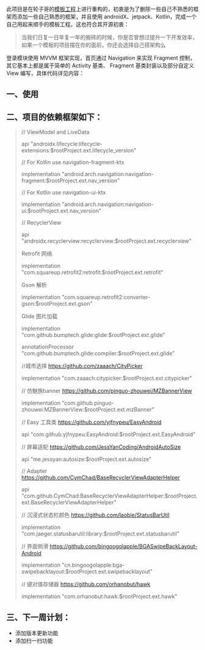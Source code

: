 此项目是在轮子哥的[模板工程](https://github.com/getActivity/AndroidProject)上进行重构的，初衷是为了删除一些自己不熟悉的框架而添加一些自己熟悉的框架，并且使用 androidX、jetpack、Kotlin，完成一个自己用起来顺手的模板工程。这也符合其开源初衷：
> 当我们日复一日年复一年的搬砖的时候，你是否曾想过提升一下开发效率，如果一个模板的项目摆在你的面前，你还会选择自己搭架构么

登录模块使用 MVVM 框架实现，首页通过 Navigation 来实现 Fragment 控制，其它基本上都是属于简单的 Activity 基类、 Fragment 基类封装以及部分自定义 View 编写，具体代码详见内容：

## 一、使用

## 二、项目的依赖框架如下：

> // ViewModel and LiveData
> 
> api "androidx.lifecycle:lifecycle-extensions:$rootProject.ext.lifecycle_version"
> 
> // For Kotlin use navigation-fragment-ktx
> 
> implementation "android.arch.navigation:navigation-fragment:$rootProject.ext.nav_version"
> 
> // For Kotlin use navigation-ui-ktx 
> 
> implementation "android.arch.navigation:navigation-ui:$rootProject.ext.nav_version"
> 
> // RecyclerView
> 
> api "androidx.recyclerview:recyclerview:$rootProject.ext.recyclerview"
> 
> Retrofit 网络
> 
> implementation "com.squareup.retrofit2:retrofit:$rootProject.ext.retrofit"
> 
> Gson 解析
> 
> implementation "com.squareup.retrofit2:converter-gson:$rootProject.ext.gson"
> 
> Glide 图片加载
> 
> implementation "com.github.bumptech.glide:glide:$rootProject.ext.glide"
> 
> annotationProcessor "com.github.bumptech.glide:compiler:$rootProject.ext.glide"
> 
> //城市选择  https://github.com/zaaach/CityPicker
> 
> implementation "com.zaaach:citypicker:$rootProject.ext.citypicker"
> 
> // 仿魅族banner  https://github.com/pinguo-zhouwei/MZBannerView
> 
> implementation "com.github.pinguo-zhouwei:MZBannerView:$rootProject.ext.mzBanner"
> 
> // Easy 工具类  https://github.com/yjfnypeu/EasyAndroid
> 
> api "com.github.yjfnypeu:EasyAndroid:$rootProject.ext.EasyAndroid"
> 
> // 屏幕适配 https://github.com/JessYanCoding/AndroidAutoSize
> 
> api "me.jessyan:autosize:$rootProject.ext.autosize" 
> 
> // Adapter  https://github.com/CymChad/BaseRecyclerViewAdapterHelper
> 
> api "com.github.CymChad:BaseRecyclerViewAdapterHelper:$rootProject.ext.BaseRecyclerViewAdapterHelper"
> 
> // 沉浸式状态栏颜色  https://github.com/laobie/StatusBarUtil
> 
> implementation "com.jaeger.statusbarutil:library:$rootProject.ext.statusbarutil"
> 
> // 界面侧滑 https://github.com/bingoogolapple/BGASwipeBackLayout-Android
> 
> implementation "cn.bingoogolapple:bga-swipebacklayout:$rootProject.ext.swipebacklayout"
> 
> // 键对值存储器  https://github.com/orhanobut/hawk
> 
> implementation "com.orhanobut:hawk:$rootProject.ext.hawk"

## 三、下一周计划：
 * 添加版本更新功能
 * 添加扫一扫功能
